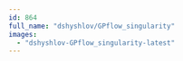 ```yaml
---
id: 864
full_name: "dshyshlov/GPflow_singularity"
images: 
  - "dshyshlov-GPflow_singularity-latest"
---
```

